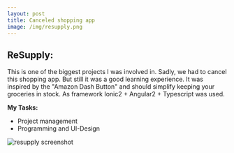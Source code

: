 ```yaml
---
layout: post
title: Canceled shopping app
image: /img/resupply.png
---
```


## ReSupply:   
This is one of the biggest projects I was involved in. Sadly, we had to cancel this shopping app. But still it was a good learning experience. It was inspired by the "Amazon Dash Button" and should simplify keeping your groceries in stock. As framework Ionic2 + Angular2 + Typescript was used.

**My Tasks:**
* Project management
* Programming and UI-Design

![resupply screenshot](http://i.imgur.com/fCpO3X0.png)
